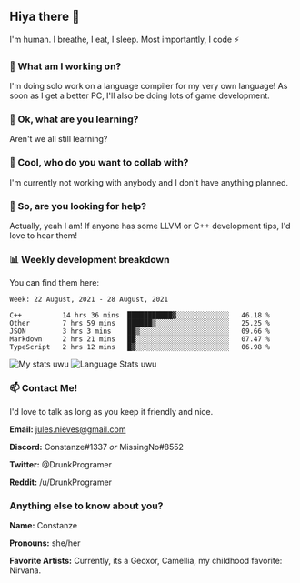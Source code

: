 ## Hiya there 👋

I'm human. I breathe, I eat, I sleep. Most importantly, I code ⚡️

### 🔭 What am I working on?

I'm doing solo work on a language compiler for my very own language! As soon as I get a better PC, I'll also be doing lots of game development.

### 🌱 Ok, what are you learning?

Aren't we all still learning?

### 👯 Cool, who do you want to collab with?

I'm currently not working with anybody and I don't have anything planned.

### 🤔 So, are you looking for help?

Actually, yeah I am! If anyone has some LLVM or C++ development tips, I'd love to hear them!

### 📊 Weekly development breakdown

You can find them here:

<!--START_SECTION:waka-->
```text
Week: 22 August, 2021 - 28 August, 2021

C++          14 hrs 36 mins  ███████████▓░░░░░░░░░░░░░   46.18 % 
Other        7 hrs 59 mins   ██████▒░░░░░░░░░░░░░░░░░░   25.25 % 
JSON         3 hrs 3 mins    ██▒░░░░░░░░░░░░░░░░░░░░░░   09.66 % 
Markdown     2 hrs 21 mins   ██░░░░░░░░░░░░░░░░░░░░░░░   07.47 % 
TypeScript   2 hrs 12 mins   █▓░░░░░░░░░░░░░░░░░░░░░░░   06.98 % 
```
<!--END_SECTION:waka-->
<!-- ![Constanze's wakatime stats](https://github-readme-stats.vercel.app/api/wakatime?username=constanze) -->

![My stats uwu](https://github-readme-stats.vercel.app/api?username=cstanze&show_icons=true&theme=onedark)
![Language Stats uwu](https://github-readme-stats.vercel.app/api/top-langs/?username=cstanze&layout=compact&theme=onedark)

### 📫 Contact Me!

I'd love to talk as long as you keep it friendly and nice.

**Email:** jules.nieves@gmail.com

**Discord:** Constanze#1337 *or* MissingNo#8552

**Twitter:** @DrunkProgramer

**Reddit:** /u/DrunkProgramer

### Anything else to know about you?

**Name:** Constanze

**Pronouns:** she/her

**Favorite Artists:** Currently, its a Geoxor, Camellia, my childhood favorite: Nirvana.
